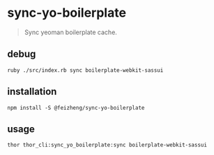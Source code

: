 # sync-yo-boilerplate
> Sync yeoman boilerplate cache.

## debug
```shell
ruby ./src/index.rb sync boilerplate-webkit-sassui
```

## installation
```shell
npm install -S @feizheng/sync-yo-boilerplate
```

## usage
```shell
thor thor_cli:sync_yo_boilerplate:sync boilerplate-webkit-sassui
```
